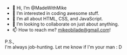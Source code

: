 - 👋 Hi, I’m @MadeWithMike
- 👀 I’m interested in coding awesome stuff.
- 🌱 I’m all about HTML, CSS, and JavaScript.
- 💞️ I’m looking to collaborate on just about anything.
- 📫 How to reach me? mikeobilade@gmail.com!

P.S., <br>
I'm always job-hunting. Let me know if I'm your man : D
